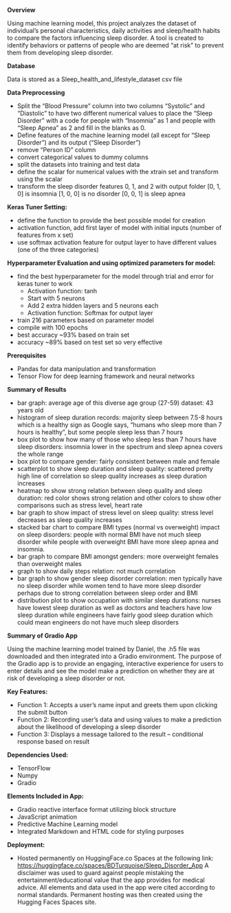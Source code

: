 **Overview**

Using machine learning model, this project analyzes the dataset of individual’s personal characteristics, daily activities and sleep/health habits to compare the factors influencing sleep disorder. A tool is created to identify behaviors or patterns of people who are deemed “at risk” to prevent them from developing sleep disorder.

**Database**

Data is stored as a Sleep_health_and_lifestyle_dataset csv file

**Data Preprocessing**

* Split the “Blood Pressure” column into two columns “Systolic” and “Diastolic” to have two different numerical values to place the “Sleep Disorder” with a code for people with “Insomnia” as 1 and people with “Sleep Apnea” as 2 and fill in the blanks as 0.
* Define features of the machine learning model (all except for “Sleep Disorder”) and its output (“Sleep Disorder”)
* remove “Person ID” column
* convert categorical values to dummy columns
* split the datasets into training and test data
* define the scalar for numerical values with the xtrain set and transform using the scalar
* transform the sleep disorder features 0, 1, and 2 with output folder
[0, 1, 0] is insomnia
[1, 0, 0] is no disorder
[0, 0, 1] is sleep apnea

**Keras Tuner Setting:**

* define the function to provide the best possible model for creation
* activation function, add first layer of model with initial inputs (number of features from x set)
* use softmax activation feature for output layer to have different values (one of the three categories)

**Hyperparameter Evaluation and using optimized parameters for model:**

* find the best hyperparameter for the model through trial and error for keras tuner to work
  * Activation function: tanh
  * Start with 5 neurons
  * Add 2 extra hidden layers and 5 neurons each
  * Activation function: Softmax for output layer
* train 216 parameters based on parameter model
* compile with 100 epochs
* best accuracy ~93% based on train set
* accuracy ~89% based on test set so very effective

**Prerequisites**

* Pandas for data manipulation and transformation
* Tensor Flow for deep learning framework and neural networks

**Summary of Results**

* bar graph: average age of this diverse age group (27-59) dataset: 43 years old
* histogram of sleep duration records: majority sleep between 7.5-8 hours which is a healthy sign as Google says, “humans who sleep more than 7 hours is healthy”, but some people sleep less than 7 hours
* box plot to show how many of those who sleep less than 7 hours have sleep disorders: insomnia lower in the spectrum and sleep apnea covers the whole range
* box plot to compare gender: fairly consistent between male and female
* scatterplot to show sleep duration and sleep quality: scattered pretty high line of correlation so sleep quality increases as sleep duration increases
* heatmap to show strong relation between sleep quality and sleep duration: red color shows strong relation and other colors to show other comparisons such as stress level, heart rate
* bar graph to show impact of stress level on sleep quality: stress level decreases as sleep quality increases
* stacked bar chart to compare BMI types (normal vs overweight) impact on sleep disorders: people with normal BMI have not much sleep disorder while people with overweight BMI have more sleep apnea and insomnia.
* bar graph to compare BMI amongst genders: more overweight females than overweight males
* graph to show daily steps relation: not much correlation
* bar graph to show gender sleep disorder correlation: men typically have no sleep disorder while women tend to have more sleep disorder perhaps due to strong correlation between sleep order and BMI
* distribution plot to show occupation with similar sleep durations: nurses have lowest sleep duration as well as doctors and teachers have low sleep duration while engineers have fairly good sleep duration which could mean engineers do not have much sleep disorders

**Summary of Gradio App**

Using the machine learning model trained by Daniel, the .h5 file was downloaded and then integrated into a Gradio environment. The purpose of the Gradio app is to provide an engaging, interactive experience for users to enter details and see the model make a prediction on whether they are at risk of developing a sleep disorder or not.

 **Key Features:**
 * Function 1: Accepts a user’s name input and greets them upon clicking the submit button
 *	Function 2: Recording user’s data and using values to make a prediction about the likelihood of developing a sleep disorder
 *	Function 3: Displays a message tailored to the result – conditional response based on result

 **Dependencies Used:**
 *	TensorFlow
 *	Numpy
 *	Gradio

 **Elements Included in App:**
 *	Gradio reactive interface format utilizing block structure
 *	JavaScript animation
 *	Predictive Machine Learning model
 *	Integrated Markdown and HTML code for styling purposes

 **Deployment:**
 *	Hosted permanently on HuggingFace.co Spaces at the following link: https://huggingface.co/spaces/BDTurquoise/Sleep_Disorder_App
 A disclaimer was used to guard against people mistaking the entertainment/educational value that the app provides for medical advice. All elements and data used in the app were 
 cited according to normal standards. Permanent hosting was then created using the Hugging Faces Spaces site.
